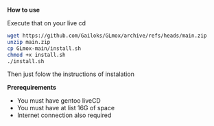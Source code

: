 **How to use**

Execute that on your live cd
```bash
wget https://github.com/Gailoks/GLmox/archive/refs/heads/main.zip
unzip main.zip
cp GLmox-main/install.sh
chmod +x install.sh
./install.sh 
```
Then just folow the instructions of instalation

**Prerequirements**
* You must have gentoo liveCD 
* You must have at list 16G of space
* Internet connection also required
